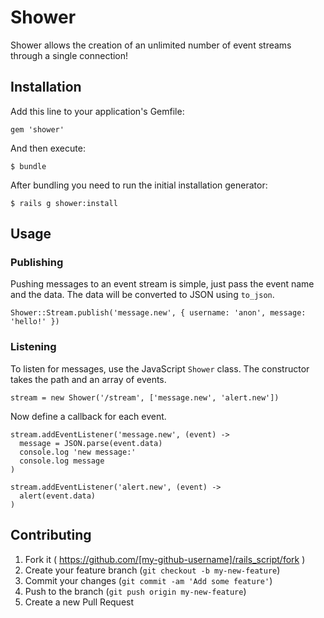 # Shower

Shower allows the creation of an unlimited number of event streams through a single connection!

## Installation

Add this line to your application's Gemfile:

    gem 'shower'

And then execute:

    $ bundle
    
After bundling you need to run the initial installation generator:

    $ rails g shower:install

## Usage
### Publishing

Pushing messages to an event stream is simple, just pass the event name and the data.  The data will be converted to
JSON using ```to_json```.

    Shower::Stream.publish('message.new', { username: 'anon', message: 'hello!' })


### Listening

To listen for messages, use the JavaScript ```Shower``` class.  The constructor takes the path and an array of events.

    stream = new Shower('/stream', ['message.new', 'alert.new'])

Now define a callback for each event.

```
stream.addEventListener('message.new', (event) ->
  message = JSON.parse(event.data)
  console.log 'new message:'
  console.log message
)

stream.addEventListener('alert.new', (event) ->
  alert(event.data)
)

```

## Contributing

1. Fork it ( https://github.com/[my-github-username]/rails_script/fork )
2. Create your feature branch (`git checkout -b my-new-feature`)
3. Commit your changes (`git commit -am 'Add some feature'`)
4. Push to the branch (`git push origin my-new-feature`)
5. Create a new Pull Request

